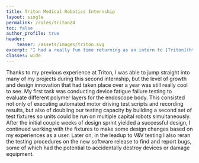 ```yaml
---
title: Triton Medical Robotics Internship
layout: single
permalink: /roles/triton24
toc: false
author_profile: true
header:
    teaser: /assets/images/triton.svg
excerpt: "I had a really fun time returning as an intern to [Triton](https://tritonrobotics.com/) in the summer of 2024. I rejoined the endoscopy team to improve and expand testing capabilities, support manufacturing and documentation efforts, and also wrote a tool for analyzing roslogs of robot telemetry."
classes: wide
---
```

Thanks to my previous experience at Triton, I was able to jump straight into many of my projects during this second internship, but the level of growth and design innovation that had taken place over a year was still really cool to see. My first task was conducting device fatigue failure testing to evaluate different polymer layers for the endoscope body. This consisted not only of executing automated motor driving test scripts and recording results, but also of doubling our testing capacity by building a second set of test fixtures so units could be run on multiple capital robots simultaneously. After the initial couple weeks of design sprint yielded a successful design, I continued working with the fixtures to make some design changes based on my experiences as a user. Later on, in the leadup to V&V testing I also reran the testing procedures on the new software release to find and report bugs, some of which had the potential to accidentally destroy devices or damage equipment.

